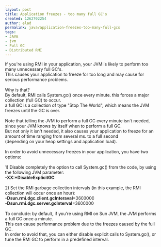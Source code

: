 ```yaml
---
layout: post
title: Application freezes - too many full GC's
created: 1262702254
author: elad
permalink: java/application-freezes-too-many-full-gcs
tags:
- JAVA
- jvm
- Full GC
- Distributed RMI
---
```

<p><span style="display: none;" id="1262702351595S">&nbsp;</span></p>
<div>If you're using RMI in your application, your JVM is likely to perform too many unnecessary full GC's.<br />
This causes your application to freeze for too long and may cause for serious performance problems.<br />
<br />
Why is that? <br />
By default, RMI calls System.gc() once every minute. this forces a major collection (full GC) to occur.<br />
a full GC is a collection of type &quot;Stop The World&quot;,<em> </em>which means the JVM freezes until the GC is over.<br />
<br />
Note that telling the JVM to perform a full GC every minute isn't needed, since your JVM knows by itself when to perform a full GC.<br />
But not only it isn't needed, it also causes your application to freeze for an amount of time ranging from several ms. to a full second <br />
(depending on your heap settings and application load).<br />
<br />
In order to avoid unnecessary freezes in your application, you have two options:<br />
<br />
1) Disable completely the option to call System.gc() from the code, by using the following JVM parameter:<br />
<strong>-XX:+DisableExplicitGC</strong><br />
<br />
2) Set the RMI garbage collection intervals (in this example, the RMI collection will occur once an hour):<br />
<strong>-Dsun.rmi.dgc.client.gcInteraval</strong>=3600000<br />
<strong>-Dsun.rmi.dgc.server.gcInterval</strong>=3600000<br />
<br />
To conclude: by default, if you're using RMI on Sun JVM, the JVM performs a full GC once a minute.<br />
This can cause performance problem due to the freezes caused by the full GC.<br />
In order to avoid that, you can either disable explicit calls to System.gc(), or tune the RMI GC to perform in a predefined interval.<br />
&nbsp;</div>
<p><span style="display: none;" id="1262702352461E">&nbsp;</span></p>
